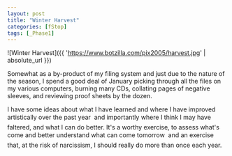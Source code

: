 ```yaml
---
layout: post
title: "Winter Harvest"
categories: [fStop]
tags: [_Phase1]
---
```



![Winter Harvest]({{ 'https://www.botzilla.com/pix2005/harvest.jpg' | absolute_url }})


Somewhat as a by-product of my filing system and just due to the nature of the season, I spend a good deal of January picking through all the files on my various computers, burning many CDs, collating pages of negative sleeves, and reviewing proof sheets by the dozen.

<!--more-->
I have some ideas about what I have learned and where I have improved artistically over the past year &#151; and importantly where I think I may have faltered, and what I can do better. It's a worthy exercise, to assess what's come and better understand what can come tomorrow &#151; and an exercise that, at the risk of narcissism, I should really do more than once each year.
